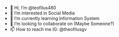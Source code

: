 - 👋 Hi, I’m @teofilus480
- 👀 I’m interested in Social Media
- 🌱 I’m currently learning Information System
- 💞️ I’m looking to collaborate on (Maybe Someone?) 
- 📫 How to reach me IG: @theofilusgv

<!---
teofilus480/teofilus480 is a ✨ special ✨ repository because its `README.md` (this file) appears on your GitHub profile.
You can click the Preview link to take a look at your changes.
--->

